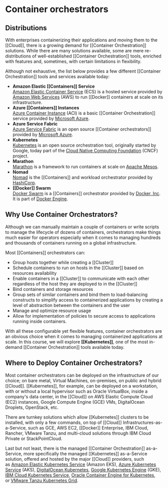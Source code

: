 # Container orchestrators

## Distributions

With enterprises containerizing their applications and moving them to the [[Cloud]], there is a growing demand for [[Container Orchestration]] solutions. While there are many solutions available, some are mere re-distributions of well-established [[Container Orchestration]] tools, enriched with features and, sometimes, with certain limitations in flexibility.

Although not exhaustive, the list below provides a few different [[Container Orchestration]] tools and services available today:

-   **Amazon Elastic [[Containers]] Service**  
    [Amazon Elastic Container Service](https://aws.amazon.com/ecs/) (ECS) is a hosted service provided by [Amazon Web Services](https://aws.amazon.com/) (AWS) to run [[Docker]] containers at scale on its infrastructure.
-   **Azure [[Containers]] Instances**  
    [Azure Container Instance](https://azure.microsoft.com/en-us/services/container-instances/) (ACI) is a basic [[Container Orchestration]] service provided by [Microsoft Azure](https://azure.microsoft.com/en-us/).
-   **Azure Service Fabric**  
    [Azure Service Fabric](https://azure.microsoft.com/en-us/services/service-fabric/) is an open source [[Container orchestrators]] provided by [Microsoft Azure](https://azure.microsoft.com/en-us/).
-   **Kubernetes**  
    [Kubernetes](https://kubernetes.io/) is an open source orchestration tool, originally started by Google, today part of the [Cloud Native Computing Foundation](https://www.cncf.io/) (CNCF) project.
-   **Marathon**  
    [Marathon](https://mesosphere.github.io/marathon/) is a framework to run containers at scale on [Apache Mesos](https://mesos.apache.org/).
-   **Nomad**  
    [Nomad](https://www.nomadproject.io/) is the [[Containers]] and workload orchestrator provided by [HashiCorp](https://www.hashicorp.com/).
-   **[[Docker]] Swarm**  
    [Docker Swarm](https://docs.docker.com/engine/swarm/) is a [[Containers]] orchestrator provided by [Docker, Inc](https://www.docker.com/). It is part of [Docker Engine](https://docs.docker.com/engine/).

## Why Use Container Orchestrators?

Although we can manually maintain a couple of containers or write scripts to manage the lifecycle of dozens of containers, orchestrators make things much easier for operators especially when it comes to managing hundreds and thousands of containers running on a global infrastructure.

Most [[Containers]] orchestrators can:

-   Group hosts together while creating a [[Cluster]]
-   Schedule containers to run on hosts in the [[Cluster]] based on resources availability
-   Enable containers in a [[Cluster]] to communicate with each other regardless of the host they are deployed to in the [[Cluster]]
-   Bind containers and storage resources
-   Group sets of similar containers and bind them to load-balancing constructs to simplify access to containerized applications by creating a level of abstraction between the containers and the user
-   Manage and optimize resource usage
-   Allow for implementation of policies to secure access to applications running inside containers.

With all these configurable yet flexible features, container orchestrators are an obvious choice when it comes to managing containerized applications at scale. In this course, we will explore **[[Kubernetes]]**, one of the most in-demand [[Container Orchestration]] tools available today.

## Where to Deploy Container Orchestrators?
Most container orchestrators can be deployed on the infrastructure of our choice; on bare metal, Virtual Machines, on-premises, on public and hybrid [[Cloud]]. [[Kubernetes]], for example, can be deployed on a workstation, with or without a local hypervisor such as Oracle VirtualBox, inside a company's data center, in the [[Cloud]] on AWS Elastic Compute Cloud (EC2) instances, Google Compute Engine (GCE) VMs, DigitalOcean Droplets, OpenStack, etc.

There are turnkey solutions which allow [[Kubernetes]] clusters to be installed, with only a few commands, on top of [[Cloud]] Infrastructures-as-a-Service, such as GCE, AWS EC2, [[Docker]] Enterprise, IBM Cloud, Rancher, VMware Tanzu, and multi-cloud solutions through IBM Cloud Private or StackPointCloud.

Last but not least, there is the managed [[Container Orchestration]] as-a-Service, more specifically the managed [[Kubernetes]] as-a-Service solution, offered and hosted by the major [[Cloud]] providers, such as [Amazon Elastic Kubernetes Service](https://aws.amazon.com/eks/) (Amazon EKS), [Azure Kubernetes Service](https://azure.microsoft.com/en-us/services/kubernetes-service/) (AKS), [DigitalOcean Kubernetes](https://www.digitalocean.com/products/kubernetes/), [Google Kubernetes Engine](https://cloud.google.com/kubernetes-engine/) (GKE), [IBM Cloud Kubernetes Service](https://www.ibm.com/cloud/container-service), [Oracle Container Engine for Kubernetes](https://cloud.oracle.com/containers/kubernetes-engine), or [VMware Tanzu Kubernetes Grid](https://tanzu.vmware.com/kubernetes-grid).